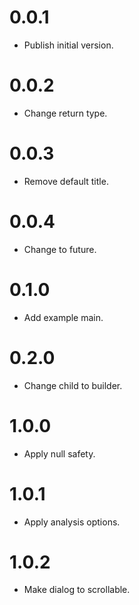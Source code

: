 # 0.0.1

  * Publish initial version.

# 0.0.2

  * Change return type.

# 0.0.3

  * Remove default title.

# 0.0.4

  * Change to future.

# 0.1.0

  * Add example main.

# 0.2.0

  * Change child to builder.

# 1.0.0

  * Apply null safety.

# 1.0.1

  * Apply analysis options.

# 1.0.2

  * Make dialog to scrollable.
